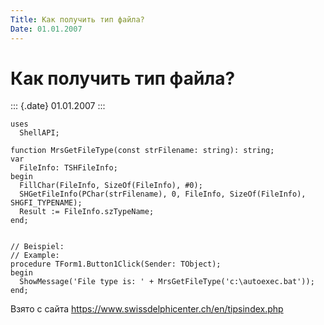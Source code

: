 ```yaml
---
Title: Как получить тип файла?
Date: 01.01.2007
---
```



Как получить тип файла?
=======================

::: {.date}
01.01.2007
:::

    uses
      ShellAPI;
     
    function MrsGetFileType(const strFilename: string): string;
    var
      FileInfo: TSHFileInfo;
    begin
      FillChar(FileInfo, SizeOf(FileInfo), #0);
      SHGetFileInfo(PChar(strFilename), 0, FileInfo, SizeOf(FileInfo), SHGFI_TYPENAME);
      Result := FileInfo.szTypeName;
    end;
     
     
    // Beispiel:
    // Example:
    procedure TForm1.Button1Click(Sender: TObject);
    begin
      ShowMessage('File type is: ' + MrsGetFileType('c:\autoexec.bat'));
    end;

Взято с сайта <https://www.swissdelphicenter.ch/en/tipsindex.php>

